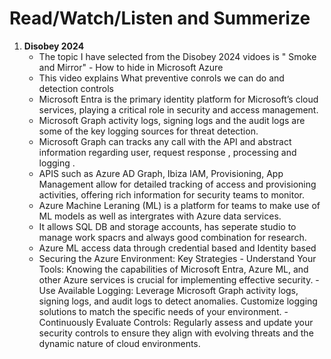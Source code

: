 # Read/Watch/Listen and Summerize

1. **Disobey 2024**
   - The topic I have selected from the Disobey 2024 vidoes is " Smoke and Mirror" - How to hide in Microsoft Azure
   - This video explains What preventive conrols we can do and detection controls
   - Microsoft Entra is the primary identity platform for Microsoft’s cloud services, playing a critical role in security and access management.
   - Microsoft Graph activity logs, signing logs and the audit logs are some of the key logging sources for threat detection.
   - Microsoft Graph can tracks any call with the API and abstract information regarding user, request response , processing and logging .
   - APIS such as Azure AD Graph, Ibiza IAM, Provisioning, App Management allow for detailed tracking of access and provisioning activities, offering rich information for security teams to 
     monitor.
   - Azure Machine Leraning (ML) is a platform for teams to make use of ML models as well as intergrates with Azure data services.
   - It allows SQL DB and storage accounts, has seperate studio to manage work spacrs and always good combination for research.
   - Azure ML access data through credential based and Identity based
   - Securing the Azure Environment: Key Strategies
             - Understand Your Tools: Knowing the capabilities of Microsoft Entra, Azure ML, and other Azure services is crucial for implementing effective security.
             - Use Available Logging: Leverage Microsoft Graph activity logs, signing logs, and audit logs to detect anomalies. Customize logging solutions to match the specific needs of 
                your environment.
              - Continuously Evaluate Controls: Regularly assess and update your security controls to ensure they align with evolving threats and the dynamic nature of cloud environments.

     
   
